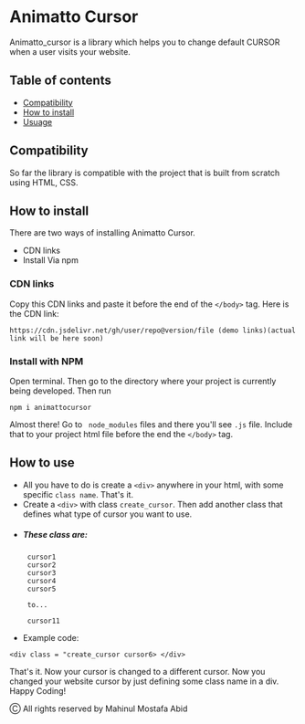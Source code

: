 # Animatto Cursor
Animatto_cursor is a library which helps you to change default CURSOR when a user visits your website. 

## Table of contents
* [Compatibility](#Compatibility)
* [How to install](#Howtoinstall)
* [Usuage](#Useage)


## Compatibility
So far the library is compatible with the project that is built from scratch using HTML, CSS.

## How to install
There are two ways of installing Animatto Cursor. 
* CDN links
* Install Via npm

### CDN links
Copy this CDN links and paste it before the end of the ``` </body> ``` tag.
Here is the CDN link: 
``` 
https://cdn.jsdelivr.net/gh/user/repo@version/file (demo links)(actual link will be here soon)
```
### Install with NPM
Open terminal. Then go to the directory where your project is currently being  developed. Then run 
``` 
npm i animattocursor
```
Almost there! Go to ``` node_modules``` files and there you'll see ```.js``` file. Include that to your project html file before the end the ```</body>``` tag.

## How to use
* All you have to do is create a ```<div>``` anywhere in your html, with some specific ```class name```. That's it. 
* Create a ```<div>``` with class ```create_cursor```. Then add another class that defines what type of cursor you want to use.
*  ##### These class are:
        cursor1
        cursor2
        cursor3
        cursor4
        cursor5
        
        to...
        
        cursor11
 
 * Example code: 
 ```
 <div class = "create_cursor cursor6> </div>
 ```
 That's it. Now your cursor is changed to a different cursor. Now you changed your website cursor by just defining some class name in a div. 
 Happy Coding!
 
 Ⓒ All rights reserved by Mahinul Mostafa Abid